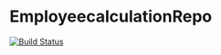 # EmployeecalculationRepo
[![Build Status](https://dev.azure.com/yaswanthmurthy0816/Employee%20details/_apis/build/status%2FYaswanthmurthy5.EmployeecalculationRepo?branchName=main)](https://dev.azure.com/yaswanthmurthy0816/Employee%20details/_build/latest?definitionId=1&branchName=main)
